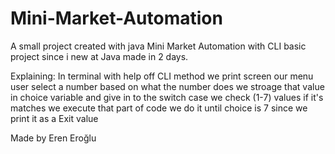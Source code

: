 # Mini-Market-Automation
A small project created with java 
Mini Market Automation with CLI basic project since i new at Java made in 2 days.

Explaining:
  In terminal with help off CLI method we print screen our menu user select a number based on what the number does we stroage that value in choice variable and give in to the switch case we check (1-7) values
  if it's matches we execute that part of code we do it until choice is 7 since we print it as a Exit value 

Made by Eren Eroğlu
